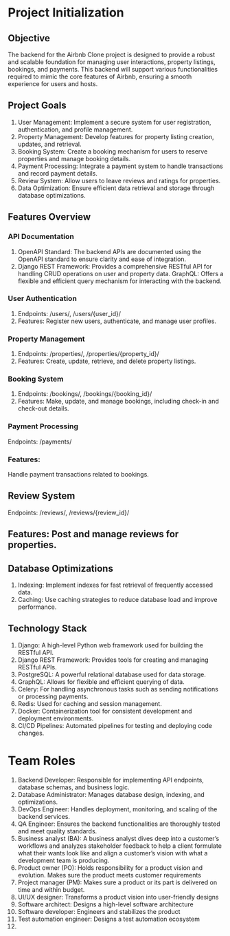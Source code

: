 # Project Initialization
## Objective
The backend for the Airbnb Clone project is designed to provide a robust and scalable foundation for managing user interactions, property listings, bookings, and payments. This backend will support various functionalities required to mimic the core features of Airbnb, ensuring a smooth experience for users and hosts.

## Project Goals
1. User Management: Implement a secure system for user registration, authentication, and profile management.
2. Property Management: Develop features for property listing creation, updates, and retrieval.
3. Booking System: Create a booking mechanism for users to reserve properties and manage booking details.
4. Payment Processing: Integrate a payment system to handle transactions and record payment details.
5. Review System: Allow users to leave reviews and ratings for properties.
6. Data Optimization: Ensure efficient data retrieval and storage through database optimizations.

## Features Overview
### API Documentation
1. OpenAPI Standard: The backend APIs are documented using the OpenAPI standard to ensure clarity and ease of integration.
2. Django REST Framework: Provides a comprehensive RESTful API for handling CRUD operations on user and property data.
GraphQL: Offers a flexible and efficient query mechanism for interacting with the backend.
### User Authentication
1. Endpoints: /users/, /users/{user_id}/
2. Features: Register new users, authenticate, and manage user profiles.
### Property Management
1. Endpoints: /properties/, /properties/{property_id}/
2. Features: Create, update, retrieve, and delete property listings.
### Booking System
1. Endpoints: /bookings/, /bookings/{booking_id}/
2. Features: Make, update, and manage bookings, including check-in and check-out details.
### Payment Processing
Endpoints: /payments/
### Features: 
Handle payment transactions related to bookings.
## Review System
Endpoints: /reviews/, /reviews/{review_id}/

## Features: Post and manage reviews for properties.
## Database Optimizations
1. Indexing: Implement indexes for fast retrieval of frequently accessed data.
2. Caching: Use caching strategies to reduce database load and improve performance.

## Technology Stack
1. Django: A high-level Python web framework used for building the RESTful API.
2. Django REST Framework: Provides tools for creating and managing RESTful APIs.
3. PostgreSQL: A powerful relational database used for data storage.
4. GraphQL: Allows for flexible and efficient querying of data.
5. Celery: For handling asynchronous tasks such as sending notifications or processing payments.
6. Redis: Used for caching and session management.
7. Docker: Containerization tool for consistent development and deployment environments.
8. CI/CD Pipelines: Automated pipelines for testing and deploying code changes.

# Team Roles
1. Backend Developer: Responsible for implementing API endpoints, database schemas, and business logic.
2. Database Administrator: Manages database design, indexing, and optimizations.
3. DevOps Engineer: Handles deployment, monitoring, and scaling of the backend services.
4. QA Engineer: Ensures the backend functionalities are thoroughly tested and meet quality standards.
5. Business analyst (BA): A business analyst dives deep into a customer’s workflows and analyzes stakeholder feedback to help a client formulate what their wants look like and align a customer’s vision with what a development team is producing.
6. Product owner (PO): Holds responsibility for a product vision and evolution. Makes sure the product meets customer requirements
7. Project manager (PM): Makes sure a product or its part is delivered on time and within budget.
8. UI/UX designer: Transforms a product vision into user-friendly designs
9. Software architect: Designs a high-level software architecture
10. Software developer: Engineers and stabilizes the product
11. Test automation engineer: Designs a test automation ecosystem
12. 
